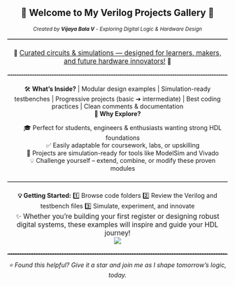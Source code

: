 <div align="center"> <h2>🔷 Welcome to My Verilog Projects Gallery 🔷</h2>
<sub><em>Created by <b>Vijaya Bala V</b> - Exploring Digital Logic & Hardware Design</em></sub>

</div> <hr style="border: none; border-top: 2px solid #bbb; margin-bottom: 1.5em;"/> <div align="center">
🌟 <span style="font-size: 1.1em; text-decoration: underline;">Curated circuits & simulations — designed for learners, makers, and future hardware innovators!</span> 🌟

</div> <hr style="border: none; border-top: 1.5px dashed #bbb; margin-top: 1.5em; margin-bottom: 1.5em;"/> <div align="center">
🛠️ <b>What’s Inside?</b>
 |  Modular design examples
 |  Simulation-ready testbenches
 |  Progressive projects (basic ➔ intermediate)
 |  Best coding practices
 |  Clean comments & documentation

</div>
<div align="center">
<strong>🚀 Why Explore?</strong>

<ul align="center" style="list-style: none;"> <li>🎓 Perfect for students, engineers & enthusiasts wanting strong HDL foundations</li> <li>✅ Easily adaptable for coursework, labs, or upskilling</li> <li>🔄 Projects are simulation-ready for tools like ModelSim and Vivado</li> <li>💡 Challenge yourself – extend, combine, or modify these proven modules</li> </ul> </div> <hr style="border: none; border-top: 1px solid #bbb; margin-top: 1.5em; margin-bottom: 1.5em;"/> <div align="center">
<b>💡 Getting Started:</b>
1️⃣ Browse code folders
2️⃣ Review the Verilog and testbench files
3️⃣ Simulate, experiment, and innovate

</div>
<div align="center" style="font-size: 1.1em;">
✨ Whether you’re building your first register or designing robust digital systems,
these examples will inspire and guide your HDL journey!

</div>
<div align="center"> <img src="https://img.shields.io/badge/Verilog-Digital--Design-blue?style=for-the-badge&logo=verilog&logoColor=white"> </div> <hr style="border: none; border-top: 2px dotted #bbb; margin-top: 1.5em;"/> <div align="center">
<i>⭐ Found this helpful? Give it a star and join me as I shape tomorrow’s logic, today.</i>

</div>
